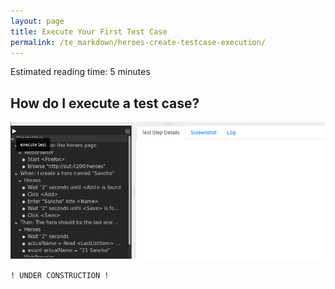 ```yaml
---
layout: page
title: Execute Your First Test Case 
permalink: /te_markdown/heroes-create-testcase-execution/
---
```


Estimated reading time: 5 minutes


## How do I execute a test case?

![screencase: execute test case](/images/tutorial/tutorial.heroes.create.testrun.gif "screencast: execute test case")

``` ! UNDER CONSTRUCTION ! ```

